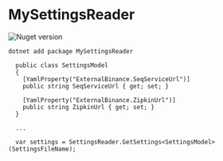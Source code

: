 # MySettingsReader

![Nuget version](https://img.shields.io/nuget/v/MySettingsReader?label=MySettingsReader&style=social)

```
dotnet add package MySettingsReader
```



```
  public class SettingsModel
  {
    [YamlProperty("ExternalBinance.SeqServiceUrl")]
    public string SeqServiceUrl { get; set; }

    [YamlProperty("ExternalBinance.ZipkinUrl")]
    public string ZipkinUrl { get; set; }
  }

  ...
  
  var settings = SettingsReader.GetSettings<SettingsModel>(SettingsFileName);
```  
  

